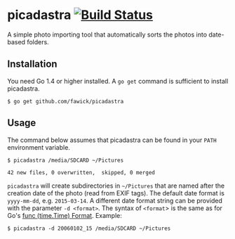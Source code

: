 picadastra [![Build Status](https://travis-ci.org/fawick/picadastra.svg?branch=master)](https://travis-ci.org/fawick/picadastra)
=========

A simple photo importing tool that automatically sorts the photos into date-based folders.

Installation
------------

You need Go 1.4 or higher installed. A `go get` command is sufficient to install picadastra.

	$ go get github.com/fawick/picadastra

Usage
-----

The command below assumes that picadastra can be found in your `PATH` environment variable. 

	$ picadastra /media/SDCARD ~/Pictures
	
	42 new files, 0 overwritten,  skipped, 0 merged

`picadastra` will create subdirectories in `~/Pictures` that are named after
the creation date of the photo (read from EXIF tags). The default date format
is `yyyy-mm-dd`, e.g. `2015-03-14`. A different date format string can be
provided with the parameter `-d <format>`. The syntax of `<format`> is the same
as for Go's [func (time.Time) Format](http://golang.org/pkg/time/#Time.Format).
Example:

	$ picadastra -d 20060102_15 /media/SDCARD ~/Pictures


